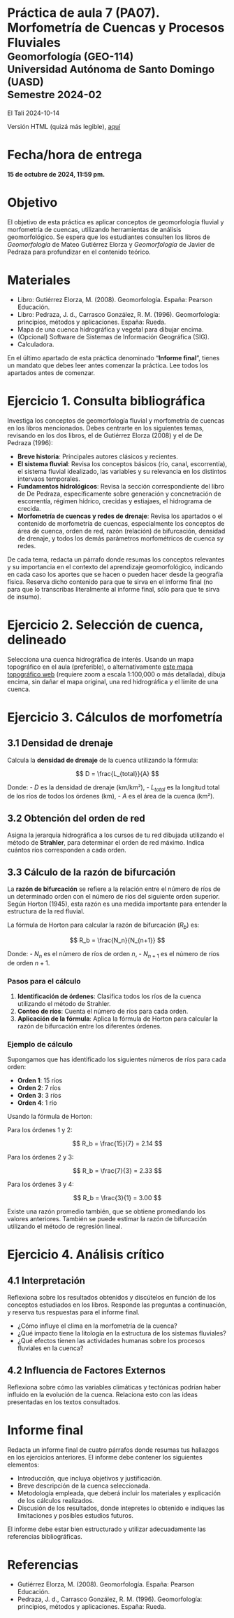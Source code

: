 Práctica de aula 7 (PA07). Morfometría de Cuencas y Procesos
Fluviales<small><br>Geomorfología (GEO-114)<br>Universidad Autónoma de
Santo Domingo (UASD)<br>Semestre 2024-02</small>
================
El Tali
2024-10-14

Versión HTML (quizá más legible),
[aquí](https://geomorfologia-master.github.io/sistema-fluvial-morfometria-cuenca-basica/README.html)

# Fecha/hora de entrega

**15 de octubre de 2024, 11:59 pm.**

# Objetivo

El objetivo de esta práctica es aplicar conceptos de geomorfología
fluvial y morfometría de cuencas, utilizando herramientas de análisis
geomorfológico. Se espera que los estudiantes consulten los libros de
*Geomorfología* de Mateo Gutiérrez Elorza y *Geomorfología* de Javier de
Pedraza para profundizar en el contenido teórico.

# Materiales

- Libro: Gutiérrez Elorza, M. (2008). Geomorfología. España: Pearson
  Educación.
- Libro: Pedraza, J. d., Carrasco González, R. M. (1996). Geomorfología:
  principios, métodos y aplicaciones. España: Rueda.
- Mapa de una cuenca hidrográfica y vegetal para dibujar encima.
- (Opcional) Software de Sistemas de Información Geográfica (SIG).
- Calculadora.

En el último apartado de esta práctica denominado “**Informe final**”,
tienes un mandato que debes leer antes comenzar la práctica. Lee todos
los apartados antes de comenzar.

# Ejercicio 1. Consulta bibliográfica

Investiga los conceptos de geomorfología fluvial y morfometría de
cuencas en los libros mencionados. Debes centrarte en los siguientes
temas, revisando en los dos libros, el de Gutiérrez Elorza (2008) y el
de De Pedraza (1996):

- **Breve historia**: Principales autores clásicos y recientes.
- **El sistema fluvial**: Revisa los conceptos básicos (río, canal,
  escorrentía), el sistema fluvial idealizado, las variables y su
  relevancia en los distintos intervaos temporales.
- **Fundamentos hidrológicos**: Revisa la sección correspondiente del
  libro de De Pedraza, específicamente sobre generación y concnetración
  de escorrentía, régimen hídrico, crecidas y estiajaes, el hidrograma
  de crecida.
- **Morfometría de cuencas y redes de drenaje**: Revisa los apartados o
  el contenido de morfometría de cuencas, especialmente los conceptos de
  área de cuenca, orden de red, razón (relación) de bifurcación,
  densidad de drenaje, y todos los demás parámetros morfométricos de
  cuenca sy redes.

De cada tema, redacta un párrafo donde resumas los conceptos relevantes
y su importancia en el contexto del aprendizaje geomorfológico,
indicando en cada caso los aportes que se hacen o pueden hacer desde la
geografía física. Reserva dicho contenido para que te sirva en el
informe final (no para que lo transcribas literalmente al informe final,
sólo para que te sirva de insumo).

# Ejercicio 2. Selección de cuenca, delineado

Selecciona una cuenca hidrográfica de interés. Usando un mapa
topográfico en el aula (preferible), o alternativamente [este mapa
topográfico
web](http://geofis.xyz/lm/index.php/view/map/?repository=mtnrd50k&project=mtnrd50k)
(requiere zoom a escala 1:100,000 o más detallada), dibuja encima, sin
dañar el mapa original, una red hidrográfica y el límite de una cuenca.

# Ejercicio 3. Cálculos de morfometría

## 3.1 Densidad de drenaje

Calcula la **densidad de drenaje** de la cuenca utilizando la fórmula:

$$
D = \frac{L_{total}}{A}
$$

Donde: - $D$ es la densidad de drenaje (km/km²), - $L_{total}$ es la
longitud total de los ríos de todos los órdenes (km), - $A$ es el área
de la cuenca (km²).

## 3.2 Obtención del orden de red

Asigna la jerarquía hidrográfica a los cursos de tu red dibujada
utilizando el método de **Strahler**, para determinar el orden de red
máximo. Indica cuántos ríos corresponden a cada orden.

## 3.3 Cálculo de la razón de bifurcación

La **razón de bifurcación** se refiere a la relación entre el número de
ríos de un determinado orden con el número de ríos del siguiente orden
superior. Según Horton (1945), esta razón es una medida importante para
entender la estructura de la red fluvial.

La fórmula de Horton para calcular la razón de bifurcación ($R_b$) es:

$$
R_b = \frac{N_n}{N_{n+1}}
$$

Donde: - $N_n$ es el número de ríos de orden $n$, - $N_{n+1}$ es el
número de ríos de orden $n+1$.

### Pasos para el cálculo

1.  **Identificación de órdenes**: Clasifica todos los ríos de la cuenca
    utilizando el método de Strahler.
2.  **Conteo de ríos**: Cuenta el número de ríos para cada orden.
3.  **Aplicación de la fórmula**: Aplica la fórmula de Horton para
    calcular la razón de bifurcación entre los diferentes órdenes.

### Ejemplo de cálculo

Supongamos que has identificado los siguientes números de ríos para cada
orden:

- **Orden 1**: 15 ríos
- **Orden 2**: 7 ríos
- **Orden 3**: 3 ríos
- **Orden 4**: 1 río

Usando la fórmula de Horton:

Para los órdenes 1 y 2:

$$
R_b = \frac{15}{7} = 2.14
$$

Para los órdenes 2 y 3:

$$
R_b = \frac{7}{3} = 2.33
$$

Para los órdenes 3 y 4:

$$
R_b = \frac{3}{1} = 3.00
$$

Existe una razón promedio también, que se obtiene promediando los
valores anteriores. También se puede estimar la razón de bifurcación
utilizando el método de regresión lineal.

# Ejercicio 4. Análisis crítico

## 4.1 Interpretación

Reflexiona sobre los resultados obtenidos y discútelos en función de los
conceptos estudiados en los libros. Responde las preguntas a
continuación, y reserva tus respuestas para el informe final.

- ¿Cómo influye el clima en la morfometría de la cuenca?
- ¿Qué impacto tiene la litología en la estructura de los sistemas
  fluviales?
- ¿Qué efectos tienen las actividades humanas sobre los procesos
  fluviales en la cuenca?

## 4.2 Influencia de Factores Externos

Reflexiona sobre cómo las variables climáticas y tectónicas podrían
haber influido en la evolución de la cuenca. Relaciona esto con las
ideas presentadas en los textos consultados.

# Informe final

Redacta un informe final de cuatro párrafos donde resumas tus hallazgos
en los ejercicios anteriores. El informe debe contener los siguientes
elementos:

- Introducción, que incluya objetivos y justificación.
- Breve descripción de la cuenca seleccionada.
- Metodología empleada, que deberá incluir los materiales y explicación
  de los cálculos realizados.
- Discusión de los resultados, donde intepretes lo obtenido e indiques
  las limitaciones y posibles estudios futuros.

El informe debe estar bien estructurado y utilizar adecuadamente las
referencias bibliográficas.

# Referencias

- Gutiérrez Elorza, M. (2008). Geomorfología. España: Pearson Educación.
- Pedraza, J. d., Carrasco González, R. M. (1996). Geomorfología:
  principios, métodos y aplicaciones. España: Rueda.

